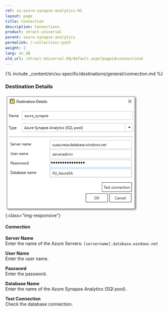 ```yaml
---
ref: xu-azure-synapse-analytics-02
layout: page
title: Connection
description: Connections
product: xtract-universal
parent: azure-synapse-analytics
permalink: /:collection/:path
weight: 2
lang: en_GB
old_url: /Xtract-Universal-EN/default.aspx?pageid=connection4
---
```


{% include _content/en/xu-specific/destinations/general/connection.md %}	

### Destination Details
![XU_AzureSA_Verbindungen](/img/content/XU_AzureSA_Verbindungen.png){:class="img-responsive"}

#### Connection
**Server Name**<br>
Enter the name of the Azure Servers: `[servername].database.windows.net`

**User Name**<br> 
Enter the user name.

**Password**<br>
Enter the password.

**Database Name**<br>
Enter the name of the Azure Synapse Analytics (SQl pool).

**Test Connection**<br>
Check the database connection. 
